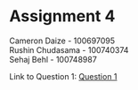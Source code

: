 # Assignment 4
Cameron Daize - 100697095 <br/>
Rushin Chudasama - 100740374 <br/>
Sehaj Behl - 100748987

Link to Question 1:
[Question 1](/Assignment-4/tree/main/CompanyProject)
